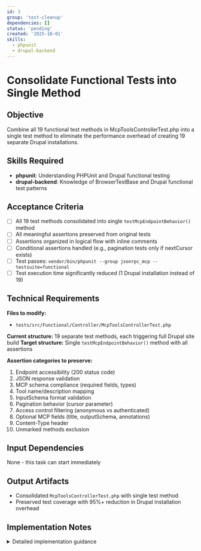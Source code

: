 ```yaml
---
id: 3
group: 'test-cleanup'
dependencies: []
status: 'pending'
created: '2025-10-01'
skills:
  - phpunit
  - drupal-backend
---
```


# Consolidate Functional Tests into Single Method

## Objective

Combine all 19 functional test methods in McpToolsControllerTest.php into a single test method to eliminate the performance overhead of creating 19 separate Drupal installations.

## Skills Required

- **phpunit**: Understanding PHPUnit and Drupal functional testing
- **drupal-backend**: Knowledge of BrowserTestBase and Drupal functional test patterns

## Acceptance Criteria

- [ ] All 19 test methods consolidated into single `testMcpEndpointBehavior()` method
- [ ] All meaningful assertions preserved from original tests
- [ ] Assertions organized in logical flow with inline comments
- [ ] Conditional assertions handled (e.g., pagination tests only if nextCursor exists)
- [ ] Test passes: `vendor/bin/phpunit --group jsonrpc_mcp --testsuite=functional`
- [ ] Test execution time significantly reduced (1 Drupal installation instead of 19)

## Technical Requirements

**Files to modify:**

- `tests/src/Functional/Controller/McpToolsControllerTest.php`

**Current structure:** 19 separate test methods, each triggering full Drupal site build
**Target structure:** Single `testMcpEndpointBehavior()` method with all assertions

**Assertion categories to preserve:**

1. Endpoint accessibility (200 status code)
2. JSON response validation
3. MCP schema compliance (required fields, types)
4. Tool name/description mapping
5. InputSchema format validation
6. Pagination behavior (cursor parameter)
7. Access control filtering (anonymous vs authenticated)
8. Optional MCP fields (title, outputSchema, annotations)
9. Content-Type header
10. Unmarked methods exclusion

## Input Dependencies

None - this task can start immediately

## Output Artifacts

- Consolidated `McpToolsControllerTest.php` with single test method
- Preserved test coverage with 95%+ reduction in Drupal installation overhead

## Implementation Notes

<details>
<summary>Detailed implementation guidance</summary>

### Consolidation Strategy

**Preserve all meaningful assertions from these 19 methods:**

1. `testToolsListEndpointExists()`
2. `testToolsListReturnsJson()`
3. `testToolsListStructure()`
4. `testToolSchemaCompliance()`
5. `testToolNameMapping()`
6. `testToolDescriptionMapping()`
7. `testInputSchemaFormat()`
8. `testPaginationWithCursor()`
9. `testPaginationNextCursor()`
10. `testPaginationLastPage()`
11. `testDiscoveryIncludesTestMethod()`
12. `testEmptyToolsForRestrictedUser()`
13. `testAccessControlFiltering()`
14. `testOptionalMcpFields()`
15. `testResponseContentType()`
16. `testUnmarkedMethodsExcluded()`
    17-19. Other variations

### Target Structure

```php
class McpToolsControllerTest extends BrowserTestBase {

  protected static $modules = [
    'system',
    'user',
    'jsonrpc',
    'jsonrpc_mcp',
    'jsonrpc_mcp_test', // Will be replaced in task 4
  ];

  protected $defaultTheme = 'stark';

  public function testMcpEndpointBehavior(): void {
    // Section 1: Anonymous user tests
    // - Test endpoint exists and returns 200
    // - Test returns valid JSON
    // - Test response structure (tools array, nextCursor)
    // - Test MCP schema compliance
    // - Test unmarked methods excluded
    // - Test admin-only tools not visible

    // Section 2: Authenticated user with permissions
    // - Create user with 'administer site configuration'
    // - Login
    // - Test admin-only tools now visible
    // - Test access control filtering works

    // Section 3: Detailed schema validation
    // - Test tool name mapping (id → name)
    // - Test description mapping (usage → description)
    // - Test inputSchema format (type, properties, required)
    // - Test optional fields (title, outputSchema, annotations)
    // - Test Content-Type header

    // Section 4: Pagination (if applicable)
    // - Test cursor parameter handling
    // - Test nextCursor generation
    // - Follow pagination to last page
    // - Verify null nextCursor on last page
  }
}
```

### Execution Steps

1. Open `tests/src/Functional/Controller/McpToolsControllerTest.php`
2. Create new method `testMcpEndpointBehavior()`
3. Copy assertions from each of the 19 methods into appropriate sections
4. Add inline comments to mark logical sections
5. Handle conditional logic (e.g., pagination only if nextCursor !== null)
6. Delete the 19 original test methods
7. Run test: `vendor/bin/phpunit tests/src/Functional/Controller/McpToolsControllerTest.php`
8. Fix any ordering issues or assertion failures
9. Verify test passes

### Tips for Consolidation

1. **Preserve assertion order**: Keep assertions in roughly the same order as original tests to avoid surprises
2. **Use helper variables**: Extract `$data = json_decode(...)` once, reuse throughout
3. **Comment sections**: Add `// Section: Endpoint Accessibility` style comments for readability
4. **Handle conditionals**: Use `if ($data['nextCursor'] !== null) { ... }` for pagination tests
5. **User context switching**: Create and login users in the middle of the test for access control checks

### Performance Impact

**Current:** 19 test methods × ~30 seconds per Drupal install = ~9.5 minutes setup time
**After:** 1 test method × ~30 seconds = ~30 seconds setup time
**Savings:** ~95% reduction in functional test overhead

</details>
